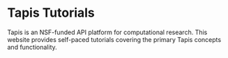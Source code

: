 # Tapis Tutorials

Tapis is an NSF-funded API platform for computational research. This
website provides self-paced tutorials covering the primary Tapis concepts
and functionality. 